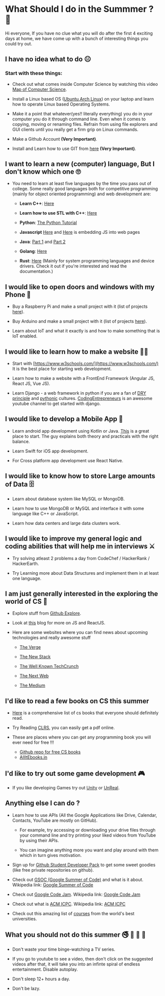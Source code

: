 # What Should I do in the Summmer ? 🤔

Hi everyone, If you have no clue what you will do after the first 4 exciting days at home, we have come up with a bunch of interesting things you could try out.


## I have no idea what to do 😐

### Start with these things:

* Check out what comes inside Computer Science by watching this video [Map of Computer Science](https://youtu.be/SzJ46YA_RaA).

* Install a Linux based OS ([Ubuntu](https://www.ubuntu.com/desktop),[Arch Linux](https://www.archlinux.org/)) on your laptop and learn how to operate Linux based Operating Systems.

* Make it a point that whatever(yes!! literally everything) you do in your computer you do it through command line. Even when it comes to copying, moving or renaming files. Refrain from using file explorers and GUI clients until you really get a firm grip on Linux commands.

* Make a Github Account **(Very Important)**.

* Install and Learn how to use GIT from [here](https://git-scm.com/) **(Very Important)**.

## I want to learn a new (computer) language, But I don't know which one 🙄

* You need to learn at least five languages by the time you pass out of college. Some really good languages both for competitive programming (mainly for object oriented programming) and web development are: 

	* **Learn C++**: [Here](http://www.learncpp.com/cpp-tutorial/01-introduction-to-these-tutorials/)

	* **Learn how to use STL with C++**: [Here](https://www.topcoder.com/community/data-science/data-science-tutorials/power-up-c-with-the-standard-template-library-part-1/)

	* **Python**: [The Python Tutorial](https://docs.python.org/3/tutorial/)

	* **Javascript** [Here](https://www.w3schools.com/js/default.asp) and [Here](https://developer.mozilla.org/en-US/docs/Learn/Getting_started_with_the_web/JavaScript_basics) is embedding JS into web pages

	* **Java**: [Part 1](http://mooc.fi/courses/2013/programming-part-1/) and [Part 2](http://mooc.fi/courses/2013/programming-part-2/)

	* **Golang**: [Here](https://golang.org/)

	* **Rust**: [Here](https://www.rust-lang.org/en-US/) (Mainly for system programming languages and device drivers. Check it out if you're interested and read the documentation.)


## I would like to open doors and windows with my Phone 🤖
  
* Buy a Raspberry Pi and make a small project with it (list of projects [here](https://circuitdigest.com/simple-raspberry-pi-projects-for-beginners)).

* Buy Arduino and make a small project with it (list of projects [here](https://www.meetup.com/Bend-Arduino-Group/messages/65762292/?_cookie-check=kTIC62wwRBcvcbzE)).

* Learn about IoT and what it exactly is and how to make something that is IoT enabled.

## I would like to learn how to make a website 👨‍🎨

* Start with [https://www.w3schools.com/](https://www.w3schools.com/)
It is the best place for starting web development.

* Learn how to make a website with a FrontEnd Framework (Angular JS, React JS, Vue JS).

* Learn Django - a web framework in python if you are a fan of [DRY principle](https://en.wikipedia.org/wiki/Don%27t_repeat_yourself) and [pythonic](https://stackoverflow.com/questions/25011078/what-does-pythonic-mean) cultures.
	[CodingEntrepreneurs](https://www.youtube.com/playlist?list=PLEsfXFp6DpzQFqfCur9CJ4QnKQTVXUsRy) is an awesome youtube channel to get started with django.


## I would like to develop a Mobile App 📱

* Learn android app development using Kotlin or Java. [This](https://www.youtube.com/playlist?list=PL1q3ROAofjeOUwh7lPBnGbg__DUodwLN7) is a great place to start. The guy explains both theory and practicals with the right balance.

* Learn Swift for iOS app development.

* For Cross platform app development use React Native.


## I would like to know how to store Large amounts of Data 🗄

* Learn about database system like MySQL or MongoDB.

* Learn how to use MongoDB or MySQL and interface it with some language like C++ or JavaScript.

* Learn how data centers and large data clusters work.


## I would like to improve my general logic and coding abilities that will help me in interviews ⚔

* Try solving atleast 2 problems a day from CodeChef / HackerRank / HackerEarth.

* Try Learning more about Data Structures and implement them in at least one language.

## I am just generally interested in the exploring the world of CS 🔭

* Explore stuff from [Github Explore](https://github.com/explore).

* Look at [this](https://www.javascriptstuff.com/articles/) blog for more on JS and ReactJS.

* Here are some websites where you can find news about upcoming technologies and really awesome stuff

  * [The Verge](https://www.theverge.com/)

  * [The New Stack](https://thenewstack.io/)

  * [The Well Known TechCrunch](https://techcrunch.com/)

  * [The Next Web](https://techcrunch.com/)

  * [The Medium](https://medium.com/topic/technology)

  

## I'd like to read a few books on CS this summer 

* [Here](https://github.com/cs-books/influential-cs-books) is a comprehensive list of cs books that everyone should definitely read.

* Try Reading [CLRS](https://www.amazon.in/Introduction-Algorithms-3e-Thomas-Cormen/dp/0262033844), you can easily get a pdf online.

* These are places where you can get any programming book you will ever need for free !!!
	* [Github repo for free CS books](https://github.com/EbookFoundation/free-programming-books/blob/master/free-programming-books.md)
	* [AllItEbooks.in](http://www.allitebooks.in/)


## I'd like to try out some game development 🎮

* If you like developing Games try out [Unity](https://unity3d.com/learn/tutorials) or [UnReal](https://www.unrealengine.com/en-US/what-is-unreal-engine-4).


## Anything else I can do ?

* Learn how to use APIs (All the Google Applications like Drive, Calendar, Contacts, YouTube are mostly on GitHub).

  * For example, try accessing or downloading your drive files through your command line and try printing your liked videos from YouTube by using their APIs. 

  * You can imagine anything more you want and play around with them which in turn gives motivation.

* Sign up for [Github Student Developer Pack](https://education.github.com/pack) to get some sweet goodies (like free private repositories on github).

* Check out [GSOC (Google Summer of Code)](https://summerofcode.withgoogle.com/about/) and what is it about. Wikipedia link: [Google Summer of Code](https://en.wikipedia.org/wiki/Google_Summer_of_Code)

* Check out [Google Code Jam](https://code.google.com/codejam/about). Wikipedia link: [Google Code Jam](https://en.wikipedia.org/wiki/Google_Code_Jam)

* Check out what is [ACM ICPC](https://icpc.baylor.edu/). Wikipedia link: [ACM ICPC](https://en.wikipedia.org/wiki/ACM_International_Collegiate_Programming_Contest)

* Check out this amazing list of [courses](https://github.com/prakhar1989/awesome-courses) from the world's best universities.

## What you should not do this summer 🚭 🚯 📵 🔞

* Don't waste your time binge-watching a TV series.

* If you go to youtube to see a video, then don't click on the suggested videos after that, it will take you into an infinte spiral of endless entertainment. Disable autoplay.

* Don't sleep 12+ hours a day.

* Don't be lazy.

